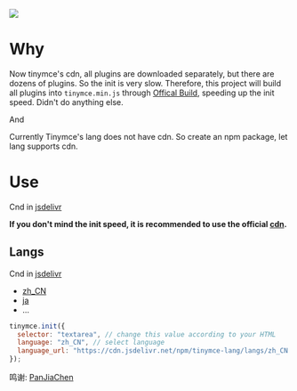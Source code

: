 [![](https://data.jsdelivr.com/v1/package/npm/tinymce-all-in-one/badge)](https://www.jsdelivr.com/package/npm/tinymce-all-in-one)

# Why

Now tinymce's cdn, all plugins are downloaded separately, but there are dozens of plugins. So the init is very slow. Therefore, this project will build all plugins into `tinymce.min.js` through [Offical Build](https://www.tiny.cloud/get-tiny/custom-builds/), speeding up the init speed. Didn't do anything else.

And

Currently Tinymce's lang does not have cdn. So create an npm package, let lang supports cdn.

# Use

Cnd in [jsdelivr](https://www.jsdelivr.com/package/npm/tinymce-all-in-one)

**If you don't mind the init speed, it is recommended to use the official [cdn](https://www.jsdelivr.com/package/npm/tinymce).**

## Langs

Cnd in [jsdelivr](https://www.jsdelivr.com/package/npm/tinymce-lang?path=langs)

- [zh_CN](https://cdn.jsdelivr.net/npm/tinymce-lang/langs/zh_CN.js)
- [ja](https://cdn.jsdelivr.net/npm/tinymce-lang/langs/ja.js)
- ...

```js
tinymce.init({
  selector: "textarea", // change this value according to your HTML
  language: "zh_CN", // select language
  language_url: "https://cdn.jsdelivr.net/npm/tinymce-lang/langs/zh_CN.js" // site absolute URL
});
```
鸣谢: [PanJiaChen](https://github.com/PanJiaChen/tinymce-all-in-one)